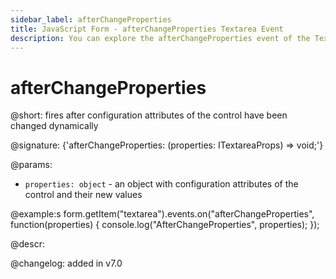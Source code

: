 ```yaml
---
sidebar_label: afterChangeProperties
title: JavaScript Form - afterChangeProperties Textarea Event 
description: You can explore the afterChangeProperties event of the Textarea control of Form in the documentation of the DHTMLX JavaScript UI library. Browse developer guides and API reference, try out code examples and live demos, and download a free 30-day evaluation version of DHTMLX Suite.
---
```


# afterChangeProperties

@short: fires after configuration attributes of the control have been changed dynamically

@signature: {'afterChangeProperties: (properties: ITextareaProps) => void;'}

@params:
- `properties: object` - an object with configuration attributes of the control and their new values

@example:s
form.getItem("textarea").events.on("afterChangeProperties", function(properties) {
    console.log("AfterChangeProperties", properties);
});

@descr:

@changelog: added in v7.0

[comment]: # (@relatedapi: form/api/textarea/textarea_setproperties_method.md)
